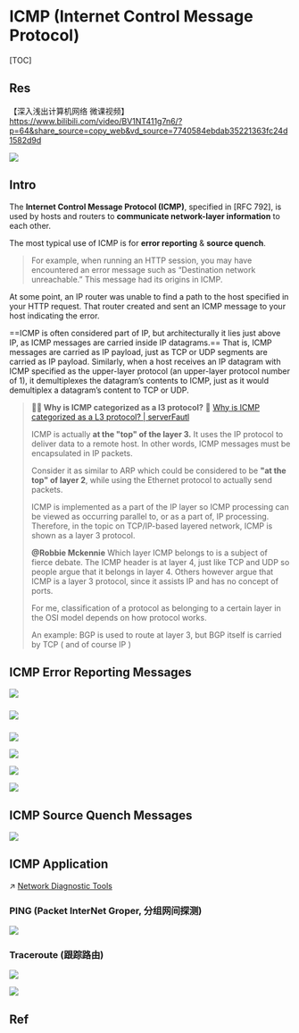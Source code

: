 # ICMP (Internet Control Message Protocol)

[TOC]



## Res
【深入浅出计算机网络 微课视频】 https://www.bilibili.com/video/BV1NT411g7n6/?p=64&share_source=copy_web&vd_source=7740584ebdab35221363fc24d1582d9d

![](../../../../../../../../Assets/Pics/Screenshot%202023-05-19%20at%2010.37.03%20AM.png)


## Intro
The **Internet Control Message Protocol (ICMP)**, specified in [RFC 792], is used by hosts and routers to **communicate network-layer information** to each other. 

The most typical use of ICMP is for **error reporting** & **source quench**.
> For example, when running an HTTP session, you may have encountered an error message such as “Destination network unreachable.” This message had its origins in ICMP. 

At some point, an IP router was unable to find a path to the host specified in your HTTP request. That router created and sent an ICMP message to your host indicating the error.

==ICMP is often considered part of IP, but architecturally it lies just above IP, as ICMP messages are carried inside IP datagrams.== That is, ICMP messages are carried as IP payload, just as TCP or UDP segments are carried as IP payload. Similarly, when a host receives an IP datagram with ICMP specified as the upper-layer protocol (an upper-layer protocol number of 1), it demultiplexes the datagram’s contents to ICMP, just as it would demultiplex a datagram’s content to TCP or UDP.

> **🤦🏼 Why is ICMP categorized as a l3 protocol?**
> 🔗 [Why is ICMP categorized as a L3 protocol? | serverFautl](https://serverfault.com/questions/511965/why-is-icmp-categorized-as-a-layer-3-protocol)
> 
> ICMP is actually **at the "top" of the layer 3.** It uses the IP protocol to deliver data to a remote host. In other words, ICMP messages must be encapsulated in IP packets. 
> 
> Consider it as similar to ARP which could be considered to be **"at the top" of layer 2**, while using the Ethernet protocol to actually send packets.
> 
> ICMP is implemented as a part of the IP layer so ICMP processing can be viewed as occurring parallel to, or as a part of, IP processing. Therefore, in the topic on TCP/IP-based layered network, ICMP is shown as a layer 3 protocol.
> 
> **@Robbie Mckennie**
> Which layer ICMP belongs to is a subject of fierce debate. The ICMP header is at layer 4, just like TCP and UDP so people argue that it belongs in layer 4. Others however argue that ICMP is a layer 3 protocol, since it assists IP and has no concept of ports.
> 
> For me, classification of a protocol as belonging to a certain layer in the OSI model depends on how protocol works.
> 
> An example:
> BGP is used to route at layer 3, but BGP itself is carried by TCP ( and of course IP )



## ICMP Error Reporting Messages
![](../../../../../../../../Assets/Pics/Screenshot%202023-05-19%20at%2010.48.35%20AM.png)


### 

![](../../../../../../../../Assets/Pics/Screenshot%202023-05-19%20at%2010.46.30%20AM.png)

### 
![](../../../../../../../../Assets/Pics/Screenshot%202023-05-19%20at%2010.46.54%20AM.png)


![](../../../../../../../../Assets/Pics/Screenshot%202023-05-19%20at%2010.47.28%20AM.png)


![](../../../../../../../../Assets/Pics/Screenshot%202023-05-19%20at%2010.47.51%20AM.png)

![](../../../../../../../../Assets/Pics/Screenshot%202023-05-19%20at%2010.48.19%20AM.png)



## ICMP Source Quench Messages
![](../../../../../../../../Assets/Pics/Screenshot%202023-05-19%20at%2010.49.55%20AM.png)





## ICMP Application
↗ [Network Diagnostic Tools](../../../../../../🥷🏼%20Operating%20System%20(Tech)/Linux%20(UNIX%20Family)/🪓%20Free%20Software/Network%20Management/Network%20Diagnostic%20Tools.md)


### PING (Packet InterNet Groper, 分组网间探测)
![](../../../../../../../../Assets/Pics/Screenshot%202023-05-19%20at%2010.51.55%20AM.png)


### Traceroute (跟踪路由)
![](../../../../../../../../Assets/Pics/Screenshot%202023-05-19%20at%2010.50.50%20AM.png)

![](../../../../../../../../Assets/Pics/Screenshot%202023-05-19%20at%2010.51.16%20AM.png)



## Ref

